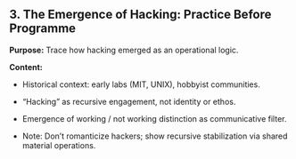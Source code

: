 ##  3. The Emergence of Hacking: Practice Before Programme

  

**Purpose:** Trace how hacking emerged as an operational logic.

**Content:**

- Historical context: early labs (MIT, UNIX), hobbyist communities.
    
- “Hacking” as recursive engagement, not identity or ethos.
    
- Emergence of working / not working distinction as communicative filter.
    
- Note: Don’t romanticize hackers; show recursive stabilization via shared material operations.